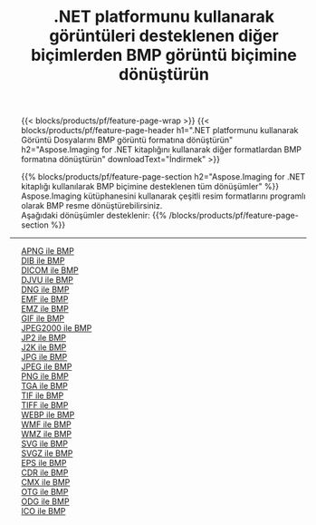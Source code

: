 ﻿---
title: .NET platformunu kullanarak görüntüleri desteklenen diğer biçimlerden BMP görüntü biçimine dönüştürün 
weight: 3920
url: /tr/net/conversion/to/bmp 
lang: tr
langdirlevel: 2
locales: zh-hans,ja,it,ru,de,es,fr,nl,id,lt,pl,pt,vi,tr,ko,zh-hant,ar,hi,th,sv,cs,uk,he
description: Aspose.Imaging for .NET kitaplığını kullanarak, desteklenen diğer görüntü biçimlerinden BMP biçimine dönüştürmek kolaydır
---

{{< blocks/products/pf/feature-page-wrap >}}
{{< blocks/products/pf/feature-page-header h1=".NET platformunu kullanarak Görüntü Dosyalarını BMP görüntü formatına dönüştürün" h2="Aspose.Imaging for .NET kitaplığını kullanarak diğer formatlardan BMP formatına dönüştürün" downloadText="İndirmek" >}}


{{% blocks/products/pf/feature-page-section  h2="Aspose.Imaging for .NET kitaplığı kullanılarak BMP biçimine desteklenen tüm dönüşümler" %}}
Aspose.Imaging kütüphanesini kullanarak çeşitli resim formatlarını programlı olarak BMP resme dönüştürebilirsiniz.
<br/>
Aşağıdaki dönüşümler desteklenir:
{{% /blocks/products/pf/feature-page-section %}}
<div class="container-fluid productfamilypage bg-gray">
    <div class="convertypes bg-gray agp-content section">
        <div class="container">
		<hr style="margin-left:-20px;"/>
		<div class="row other-converters">
		    <div class='col-md-2 other-converter remove-lp remove-rp'><a href="/imaging/tr/net/conversion/apng-to-bmp" >APNG ile BMP</a></div>
<div class='col-md-2 other-converter remove-lp remove-rp'><a href="/imaging/tr/net/conversion/dib-to-bmp" >DIB ile BMP</a></div>
<div class='col-md-2 other-converter remove-lp remove-rp'><a href="/imaging/tr/net/conversion/dicom-to-bmp" >DICOM ile BMP</a></div>
<div class='col-md-2 other-converter remove-lp remove-rp'><a href="/imaging/tr/net/conversion/djvu-to-bmp" >DJVU ile BMP</a></div>
<div class='col-md-2 other-converter remove-lp remove-rp'><a href="/imaging/tr/net/conversion/dng-to-bmp" >DNG ile BMP</a></div>
<div class='col-md-2 other-converter remove-lp remove-rp'><a href="/imaging/tr/net/conversion/emf-to-bmp" >EMF ile BMP</a></div>
<div class='col-md-2 other-converter remove-lp remove-rp'><a href="/imaging/tr/net/conversion/emz-to-bmp" >EMZ ile BMP</a></div>
<div class='col-md-2 other-converter remove-lp remove-rp'><a href="/imaging/tr/net/conversion/gif-to-bmp" >GIF ile BMP</a></div>
<div class='col-md-2 other-converter remove-lp remove-rp'><a href="/imaging/tr/net/conversion/jpeg2000-to-bmp" >JPEG2000 ile BMP</a></div>
<div class='col-md-2 other-converter remove-lp remove-rp'><a href="/imaging/tr/net/conversion/jp2-to-bmp" >JP2 ile BMP</a></div>
<div class='col-md-2 other-converter remove-lp remove-rp'><a href="/imaging/tr/net/conversion/j2k-to-bmp" >J2K ile BMP</a></div>
<div class='col-md-2 other-converter remove-lp remove-rp'><a href="/imaging/tr/net/conversion/jpg-to-bmp" >JPG ile BMP</a></div>
<div class='col-md-2 other-converter remove-lp remove-rp'><a href="/imaging/tr/net/conversion/jpeg-to-bmp" >JPEG ile BMP</a></div>
<div class='col-md-2 other-converter remove-lp remove-rp'><a href="/imaging/tr/net/conversion/png-to-bmp" >PNG ile BMP</a></div>
<div class='col-md-2 other-converter remove-lp remove-rp'><a href="/imaging/tr/net/conversion/tga-to-bmp" >TGA ile BMP</a></div>
<div class='col-md-2 other-converter remove-lp remove-rp'><a href="/imaging/tr/net/conversion/tif-to-bmp" >TIF ile BMP</a></div>
<div class='col-md-2 other-converter remove-lp remove-rp'><a href="/imaging/tr/net/conversion/tiff-to-bmp" >TIFF ile BMP</a></div>
<div class='col-md-2 other-converter remove-lp remove-rp'><a href="/imaging/tr/net/conversion/webp-to-bmp" >WEBP ile BMP</a></div>
<div class='col-md-2 other-converter remove-lp remove-rp'><a href="/imaging/tr/net/conversion/wmf-to-bmp" >WMF ile BMP</a></div>
<div class='col-md-2 other-converter remove-lp remove-rp'><a href="/imaging/tr/net/conversion/wmz-to-bmp" >WMZ ile BMP</a></div>
<div class='col-md-2 other-converter remove-lp remove-rp'><a href="/imaging/tr/net/conversion/svg-to-bmp" >SVG ile BMP</a></div>
<div class='col-md-2 other-converter remove-lp remove-rp'><a href="/imaging/tr/net/conversion/svgz-to-bmp" >SVGZ ile BMP</a></div>
<div class='col-md-2 other-converter remove-lp remove-rp'><a href="/imaging/tr/net/conversion/eps-to-bmp" >EPS ile BMP</a></div>
<div class='col-md-2 other-converter remove-lp remove-rp'><a href="/imaging/tr/net/conversion/cdr-to-bmp" >CDR ile BMP</a></div>
<div class='col-md-2 other-converter remove-lp remove-rp'><a href="/imaging/tr/net/conversion/cmx-to-bmp" >CMX ile BMP</a></div>
<div class='col-md-2 other-converter remove-lp remove-rp'><a href="/imaging/tr/net/conversion/otg-to-bmp" >OTG ile BMP</a></div>
<div class='col-md-2 other-converter remove-lp remove-rp'><a href="/imaging/tr/net/conversion/odg-to-bmp" >ODG ile BMP</a></div>
<div class='col-md-2 other-converter remove-lp remove-rp'><a href="/imaging/tr/net/conversion/ico-to-bmp" >ICO ile BMP</a></div>
                </div>
        </div>
    </div>
</div>
<br/>

